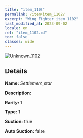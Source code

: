 ```yaml
---
title: "item_1102"
permalink: /item/item_1102/
excerpt: "Wing Fighter item_1102"
last_modified_at: 2023-09-02
locale: en
ref: "item_1102.md"
toc: false
classes: wide
---
```



 ![Unknown_1102](/images/item/Settlement_star_p.png)



## Details

 **Name:** *Settlement_star* 

 **Description:** 

 **Rarity:** 1 

 **Type:** 1 

 **Suction:** true 

 **Auto Suction:** false 


